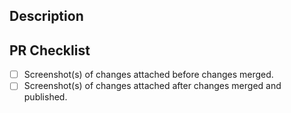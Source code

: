Description
----

PR Checklist
----
- [ ] Screenshot(s) of changes attached before changes merged.
- [ ] Screenshot(s) of changes attached after changes merged and published.
